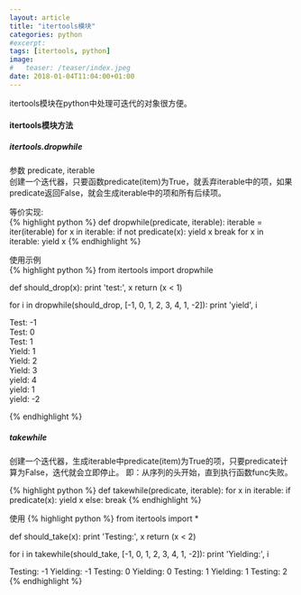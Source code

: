 ```yaml
---
layout: article
title: "itertools模块"
categories: python
#excerpt:
tags: [itertools, python]
image:
#	teaser: /teaser/index.jpeg
date: 2018-01-04T11:04:00+01:00
---
```


itertools模块在python中处理可迭代的对象很方便。

####  itertools模块方法

##### itertools.dropwhile
参数 predicate, iterable  
创建一个迭代器，只要函数predicate(item)为True，就丢弃iterable中的项，如果predicate返回False，就会生成iterable中的项和所有后续项。 

等价实现:  
{% highlight python %}
def dropwhile(predicate, iterable):
	iterable = iter(iterable)
	for x in iterable:
		if not predicate(x):
			yield x
			break
	for x in iterable:
		yield x
{% endhighlight %}


使用示例  
{% highlight python %}
from itertools import dropwhile

def should_drop(x):
	print 'test:', x
	return (x < 1)


for i in dropwhile(should_drop, [-1, 0, 1, 2, 3, 4, 1, -2]):
	print 'yield', i

Test: -1  
Test: 0  
Test: 1  
Yield: 1  
Yield: 2  
Yield: 3  
yield: 4  
yield: 1  
yield: -2  

{% endhighlight %}


##### takewhile
创建一个迭代器，生成iterable中predicate(item)为True的项，只要predicate计算为False，迭代就会立即停止。
即：从序列的头开始，直到执行函数func失败。

{% highlight python %}
def takewhile(predicate, iterable):
	for x in iterable:
		if predicate(x):
			yield x
		else:
			break
{% endhighlight %}

使用
{% highlight python %}
from itertools import *

def should_take(x):
	print 'Testing:', x
	return (x < 2)

for i in takewhile(should_take, [-1, 0, 1, 2, 3, 4, 1, -2]):
	print 'Yielding:', i


Testing: -1
Yielding: -1
Testing: 0
Yielding: 0
Testing: 1
Yielding: 1
Testing: 2
{% endhighlight %}




